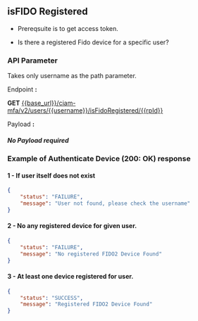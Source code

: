 ## isFIDO Registered

- Prereqsuite is to get access token.

- Is there a registered Fido device for a specific user?

### API Parameter

Takes only username as the path parameter.

<!--
type: tab
titles: Request, Response
-->

Endpoint **:**

**GET** [{{base_url}}/ciam-mfa/v2/users/{{username}}/isFidoRegistered/{{rpId}}](../api/?type=get&path=/users/{username}/isFidoRegistered/{rpId}&version=2.0.0)

Payload **:**

##### No Payload required

<!--
type: tab
-->

### Example of Authenticate Device (200: OK) response

#### 1 - If user itself does not exist 
```json
{
    "status": "FAILURE",
    "message": "User not found, please check the username"
}
```

#### 2 - No any registered device for given user.
```json
{
    "status": "FAILURE",
    "message": "No registered FIDO2 Device Found"
}
```

#### 3 - At least one device registered for user.
```json
{
    "status": "SUCCESS",
    "message": "Registered FIDO2 Device Found"
}
```
<!-- type: tab-end -->

